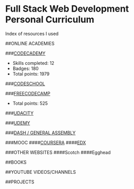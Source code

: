 # Full Stack Web Development Personal Curriculum
Index of resources I used

##ONLINE ACADEMIES

###[CODECADEMY](https://github.com/SonyaMoisset/curriculum/blob/master/codecademy.md)
- Skills completed: 12
- Badges: 180
- Total points: 1979

###[CODESCHOOL](https://github.com/SonyaMoisset/curriculum/blob/master/codeSchool.md)

###[FREECODECAMP](https://github.com/SonyaMoisset/curriculum/blob/master/freecodecamp.md)
- Total points: 525

###[UDACITY](https://github.com/SonyaMoisset/curriculum/blob/master/udacity.md)

###[UDEMY](https://github.com/SonyaMoisset/curriculum/blob/master/udemy.md)

###[DASH / GENERAL ASSEMBLY](https://github.com/SonyaMoisset/curriculum/blob/master/dash.md)

###MOOC 
####[COURSERA](https://github.com/SonyaMoisset/curriculum/blob/master/coursera.md)
####[EDX](https://github.com/SonyaMoisset/curriculum/blob/master/edx.md)

###OTHER WEBSITES
####Scotch
####Egghead

##BOOKS

##YOUTUBE VIDEOS/CHANNELS

##PROJECTS